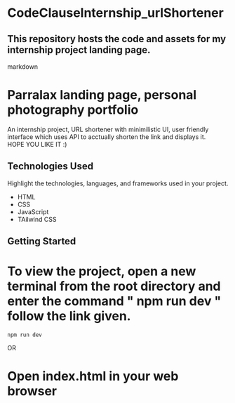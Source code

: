 # CodeClauseInternship_urlShortener

## This repository hosts the code and assets for my internship project landing page.

markdown
# Parralax landing page, personal photography portfolio

An internship project, URL shortener with minimilistic UI, user friendly interface which uses API to acctually shorten the link and displays it.  
HOPE YOU LIKE IT :)

## Technologies Used

Highlight the technologies, languages, and frameworks used in your project.

- HTML
- CSS
- JavaScript
- TAilwind CSS

## Getting Started

  # To view the project, open a new terminal from the root directory and enter the command " npm run dev " follow the link given.
    npm run dev
OR
  # Open index.html in your web browser
